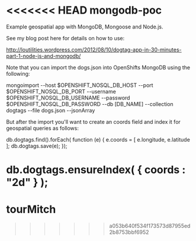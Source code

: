 <<<<<<< HEAD
mongodb-poc
===========

Example geospatial app with MongoDB, Mongoose and Node.js.

See my blog post here for details on how to use:

http://loutilities.wordpress.com/2012/08/10/dogtag-app-in-30-minutes-part-1-node-js-and-mongodb/

Note that you can import the dogs.json into OpenShifts MongoDB using the following:

mongoimport --host $OPENSHIFT_NOSQL_DB_HOST --port $OPENSHIFT_NOSQL_DB_PORT --username $OPENSHIFT_NOSQL_DB_USERNAME --password $OPENSHIFT_NOSQL_DB_PASSWORD --db [DB_NAME] --collection dogtags --file dogs.json --jsonArray

But after the import you'll want to create an coords field and index it for geospatial queries as follows:

db.dogtags.find().forEach( function (e) { e.coords = [ e.longitude, e.latitude ]; db.dogtags.save(e); });

db.dogtags.ensureIndex( { coords : "2d" } );
=======
tourMitch
=========
>>>>>>> a053b640f534f173573d87955ed2b8753bbf6952
